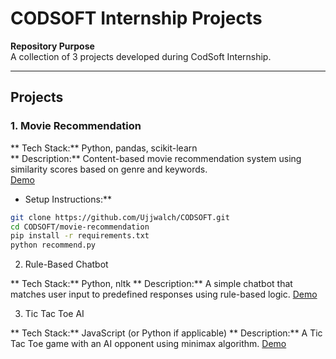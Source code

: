 # CODSOFT Internship Projects

**Repository Purpose**  
A collection of 3 projects developed during CodSoft Internship.

---

##  Projects

### 1. Movie Recommendation
** Tech Stack:** Python, pandas, scikit-learn  
** Description:** Content-based movie recommendation system using similarity scores based on genre and keywords.  
[Demo]("https://www.linkedin.com/posts/ujjwal-chaturvedi-937a40271_python-recommendersystems-recommendationsystems-activity-7099714074325753856-cWA0?utm_source=share&utm_medium=member_desktop&rcm=ACoAAEKKETsBo1wQIf88A-XFqrBiuV2P-quslF4")
* Setup Instructions:**
```bash
git clone https://github.com/Ujjwalch/CODSOFT.git
cd CODSOFT/movie-recommendation
pip install -r requirements.txt
python recommend.py
```

2. Rule-Based Chatbot

** Tech Stack:** Python, nltk
** Description:** A simple chatbot that matches user input to predefined responses using rule-based logic.
[Demo]("https://www.linkedin.com/posts/ujjwal-chaturvedi-937a40271_artificialintelliegence-aichatbot-python-activity-7099706004849799168-7pBI?utm_source=share&utm_medium=member_desktop&rcm=ACoAAEKKETsBo1wQIf88A-XFqrBiuV2P-quslF4")

3. Tic Tac Toe AI

** Tech Stack:** JavaScript (or Python if applicable)
** Description:** A Tic Tac Toe game with an AI opponent using minimax algorithm.
[Demo]("https://www.linkedin.com/posts/ujjwal-chaturvedi-937a40271_css-javascript-html-activity-7099709495076884481-9yJn?utm_source=share&utm_medium=member_desktop&rcm=ACoAAEKKETsBo1wQIf88A-XFqrBiuV2P-quslF4")
